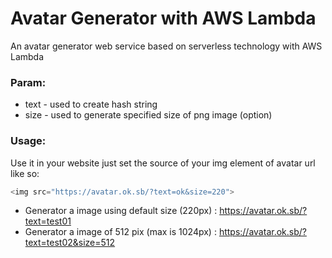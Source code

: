 # Avatar Generator with AWS Lambda
An avatar generator web service based on serverless technology with AWS Lambda

### Param:
+ text - used to create hash string
+ size - used to generate specified size of png image (option)


### Usage:
Use it in your website just set the source of your img element of avatar url like so:
```js
<img src="https://avatar.ok.sb/?text=ok&size=220">
```
+ Generator a image using default size (220px) : https://avatar.ok.sb/?text=test01
+ Generator a image of 512 pix (max is 1024px) : https://avatar.ok.sb/?text=test02&size=512
